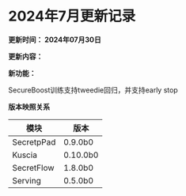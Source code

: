 # 2024年7月更新记录

**更新时间： 2024年07月30日**

**更新内容：**

**新功能：**

SecureBoost训练支持tweedie回归，并支持early stop

**版本映照关系**

| **模块**     | **版本**    |
|------------|-----------|
| SecretpPad | 0.9.0b0   |
| Kuscia     | 0.10.0b0  |
| SecretFlow | 1.8.0b0   |
| Serving    | 0.5.0b0   |